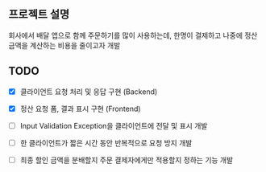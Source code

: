 ## 프로젝트 설명
회사에서 배달 앱으로 함께 주문하기를 많이 사용하는데, 한명이 결제하고 나중에 정산 금액을 계산하는 비용을 줄이고자 개발

## TODO
- [x] 클라이언트 요청 처리 및 응답 구현 (Backend)
- [x] 정산 요청 폼, 결과 표시 구현 (Frontend)
- [ ] Input Validation Exception을 클라이언트에 전달 및 표시 개발
- [ ] 한 클라이언트가 짧은 시간 동안 반복적으로 요청 방지 개발
- [ ] 최종 할인 금액을 분배할지 주문 결제자에게만 적용할지 정하는 기능 개발


